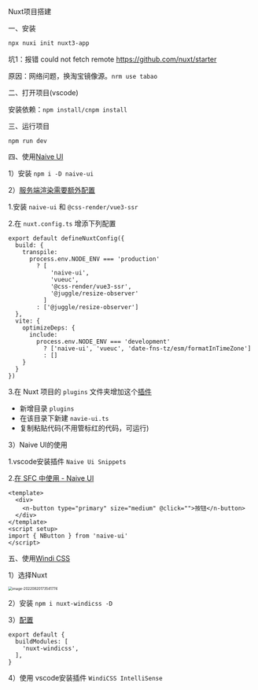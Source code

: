 Nuxt项目搭建

一、安装

```sh
npx nuxi init nuxt3-app
```

坑1：报错 could not fetch remote https://github.com/nuxt/starter

原因：网络问题，换淘宝镜像源。`nrm use tabao`

二、打开项目(vscode)

安装依赖：`npm install/cnpm install `

三、运行项目

`npm run dev`

四、使用[Naive UI](https://www.naiveui.com/zh-CN/light/docs/installation)

1）安装	`npm i -D naive-ui`

2）[服务端渲染需要额外配置](https://www.naiveui.com/zh-CN/light/docs/ssr)

1.安装 `naive-ui` 和 `@css-render/vue3-ssr`

2.在 `nuxt.config.ts` 增添下列配置

```tsx
export default defineNuxtConfig({
  build: {
    transpile:
      process.env.NODE_ENV === 'production'
        ? [
            'naive-ui',
            'vueuc',
            '@css-render/vue3-ssr',
            '@juggle/resize-observer'
          ]
        : ['@juggle/resize-observer']
  },
  vite: {
    optimizeDeps: {
      include:
        process.env.NODE_ENV === 'development'
          ? ['naive-ui', 'vueuc', 'date-fns-tz/esm/formatInTimeZone']
          : []
    }
  }
})
```

3.在 Nuxt 项目的 `plugins` 文件夹增加这个[插件](https://github.com/07akioni/naive-ui-nuxt-demo/blob/main/plugins/naive-ui.ts)

- 新增目录 `plugins`
- 在该目录下新建 `navie-ui.ts`
- 复制粘贴代码(不用管标红的代码，可运行)

3）Naive UI的使用

1.vscode安装插件 `Naive Ui Snippets`

2.[在 SFC 中使用 - Naive UI](https://www.naiveui.com/zh-CN/light/docs/usage-sfc)

```vue
<template>
  <div>
    <n-button type="primary" size="medium" @click="">按钮</n-button>
  </div>
</template>
<script setup>
import { NButton } from 'naive-ui'
</script>
```

五、使用[Windi CSS](https://windicss.org/guide/installation.html)

1）选择Nuxt

<img src="C:\Users\Admin\AppData\Roaming\Typora\typora-user-images\image-20220820173541774.png" alt="image-20220820173541774" style="zoom:50%;" />

2）安装	`npm i nuxt-windicss -D`

3）[配置](https://windicss.org/integrations/nuxt.html#usage)

```tsx
export default {
  buildModules: [
    'nuxt-windicss',
  ],
}
```

4）使用	vscode安装插件 `WindiCSS IntelliSense`